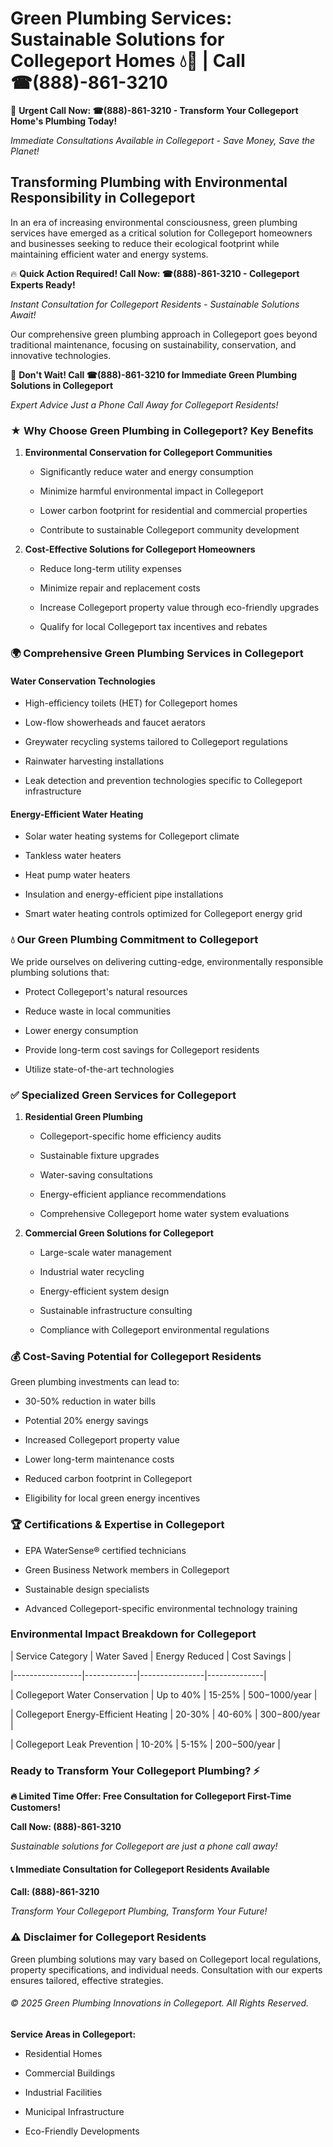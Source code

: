 # Green Plumbing Services: Sustainable Solutions for Collegeport Homes 💧🌿 | Call ☎(888)-861-3210

🚨 **Urgent Call Now: ☎(888)-861-3210 - Transform Your Collegeport Home's Plumbing Today!**
*Immediate Consultations Available in Collegeport - Save Money, Save the Planet!*

## Transforming Plumbing with Environmental Responsibility in Collegeport

In an era of increasing environmental consciousness, green plumbing services have emerged as a critical solution for Collegeport homeowners and businesses seeking to reduce their ecological footprint while maintaining efficient water and energy systems. 

🔥 **Quick Action Required! Call Now: ☎(888)-861-3210 - Collegeport Experts Ready!**
*Instant Consultation for Collegeport Residents - Sustainable Solutions Await!*

Our comprehensive green plumbing approach in Collegeport goes beyond traditional maintenance, focusing on sustainability, conservation, and innovative technologies.

🚨 **Don't Wait! Call ☎(888)-861-3210 for Immediate Green Plumbing Solutions in Collegeport**
*Expert Advice Just a Phone Call Away for Collegeport Residents!*

### ★ Why Choose Green Plumbing in Collegeport? Key Benefits

1. **Environmental Conservation for Collegeport Communities** 
   - Significantly reduce water and energy consumption
   - Minimize harmful environmental impact in Collegeport
   - Lower carbon footprint for residential and commercial properties
   - Contribute to sustainable Collegeport community development

2. **Cost-Effective Solutions for Collegeport Homeowners** 
   - Reduce long-term utility expenses
   - Minimize repair and replacement costs
   - Increase Collegeport property value through eco-friendly upgrades
   - Qualify for local Collegeport tax incentives and rebates

### 🌍 Comprehensive Green Plumbing Services in Collegeport

#### Water Conservation Technologies
- High-efficiency toilets (HET) for Collegeport homes
- Low-flow showerheads and faucet aerators
- Greywater recycling systems tailored to Collegeport regulations
- Rainwater harvesting installations
- Leak detection and prevention technologies specific to Collegeport infrastructure

#### Energy-Efficient Water Heating
- Solar water heating systems for Collegeport climate
- Tankless water heaters
- Heat pump water heaters
- Insulation and energy-efficient pipe installations
- Smart water heating controls optimized for Collegeport energy grid

### 💧 Our Green Plumbing Commitment to Collegeport

We pride ourselves on delivering cutting-edge, environmentally responsible plumbing solutions that:
- Protect Collegeport's natural resources
- Reduce waste in local communities
- Lower energy consumption
- Provide long-term cost savings for Collegeport residents
- Utilize state-of-the-art technologies

### ✅ Specialized Green Services for Collegeport

1. **Residential Green Plumbing**
   - Collegeport-specific home efficiency audits
   - Sustainable fixture upgrades
   - Water-saving consultations
   - Energy-efficient appliance recommendations
   - Comprehensive Collegeport home water system evaluations

2. **Commercial Green Solutions for Collegeport**
   - Large-scale water management
   - Industrial water recycling
   - Energy-efficient system design
   - Sustainable infrastructure consulting
   - Compliance with Collegeport environmental regulations

### 💰 Cost-Saving Potential for Collegeport Residents

Green plumbing investments can lead to:
- 30-50% reduction in water bills
- Potential 20% energy savings
- Increased Collegeport property value
- Lower long-term maintenance costs
- Reduced carbon footprint in Collegeport
- Eligibility for local green energy incentives

### 🏆 Certifications & Expertise in Collegeport

- EPA WaterSense® certified technicians
- Green Business Network members in Collegeport
- Sustainable design specialists
- Advanced Collegeport-specific environmental technology training

### Environmental Impact Breakdown for Collegeport

| Service Category | Water Saved | Energy Reduced | Cost Savings |
|-----------------|-------------|----------------|--------------|
| Collegeport Water Conservation | Up to 40% | 15-25% | $500-$1000/year |
| Collegeport Energy-Efficient Heating | 20-30% | 40-60% | $300-$800/year |
| Collegeport Leak Prevention | 10-20% | 5-15% | $200-$500/year |

### Ready to Transform Your Collegeport Plumbing? ⚡

**🔥 Limited Time Offer: Free Consultation for Collegeport First-Time Customers!**

**Call Now: (888)-861-3210**
*Sustainable solutions for Collegeport are just a phone call away!*

#### 📞 Immediate Consultation for Collegeport Residents Available

**Call: (888)-861-3210**
*Transform Your Collegeport Plumbing, Transform Your Future!*

### ⚠️ Disclaimer for Collegeport Residents

Green plumbing solutions may vary based on Collegeport local regulations, property specifications, and individual needs. Consultation with our experts ensures tailored, effective strategies.

###### © 2025 Green Plumbing Innovations in Collegeport. All Rights Reserved.

**Service Areas in Collegeport:** 
- Residential Homes
- Commercial Buildings
- Industrial Facilities
- Municipal Infrastructure
- Eco-Friendly Developments